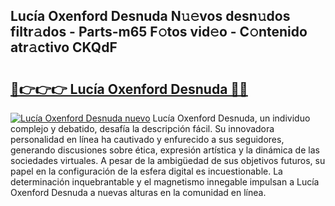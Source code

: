 ## Lucía Oxenford Desnuda N𝚞𝚎vos desn𝚞dos filtr𝚊dos - Parts-m65 F𝚘tos vid𝚎o - C𝚘ntenido atr𝚊ctivo CKQdF

# <h2><a href="http://mb2tx7m.tromn.icu/?c=Luc%c3%ada+Oxenford+Desnuda">🔗👉👉👉 Lucía Oxenford Desnuda 🔗🔗</a></h2>

[![Lucía Oxenford Desnuda nuevo](https://i.imgur.com/pEAQMta.gif)](http://mb2tx7m.tromn.icu/?c=Luc%c3%ada+Oxenford+Desnuda)
Lucía Oxenford Desnuda, un individuo complejo y debatido, desafía la descripción fácil. Su innovadora personalidad en línea ha cautivado y enfurecido a sus seguidores, generando discusiones sobre ética, expresión artística y la dinámica de las sociedades virtuales. A pesar de la ambigüedad de sus objetivos futuros, su papel en la configuración de la esfera digital es incuestionable. La determinación inquebrantable y el magnetismo innegable impulsan a Lucía Oxenford Desnuda a nuevas alturas en la comunidad en línea.
